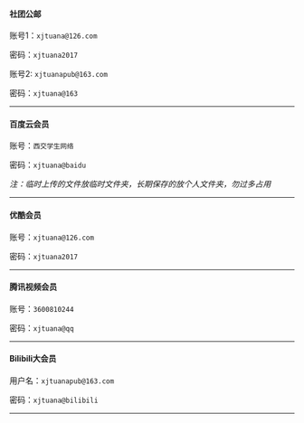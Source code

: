 #### **社团公邮**

账号1：`xjtuana@126.com`

密码：`xjtuana2017`

账号2: `xjtuanapub@163.com`

密码：`xjtuana@163`

---
#### **百度云会员**

账号：`西交学生网络`

密码：`xjtuana@baidu`

*注：临时上传的文件放临时文件夹，长期保存的放个人文件夹，勿过多占用*

---
#### **优酷会员**

账号：`xjtuana@126.com`

密码：`xjtuana2017`

---
#### **腾讯视频会员**

账号：`3600810244`

密码：`xjtuana@qq`

---
#### **Bilibili大会员**

用户名：`xjtuanapub@163.com`

密码：`xjtuana@bilibili`

---